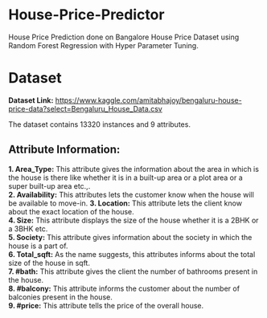 # House-Price-Predictor
House Price Prediction done on Bangalore House Price Dataset using Random Forest Regression with Hyper Parameter Tuning.

# Dataset
**Dataset Link:** https://www.kaggle.com/amitabhajoy/bengaluru-house-price-data?select=Bengaluru_House_Data.csv

The dataset contains 13320 instances and 9 attributes.

## Attribute Information:

**1. Area_Type:** This attribute gives the information about the area in which is the house is
there like whether it is in a built-up area or a plot area or a super built-up area etc.,.  
**2. Availability:** This attributes lets the customer know when the house will be available to
move-in.
**3. Location:** This attribute lets the client know about the exact location of the house.  
**4. Size:** This attribute displays the size of the house whether it is a 2BHK or a 3BHK etc.  
**5. Society:** This attribute gives information about the society in which the house is a part of.  
**6. Total_sqft:** As the name suggests, this attributes informs about the total size of the house
in sqft.  
**7. #bath:** This attribute gives the client the number of bathrooms present in the house.  
**8. #balcony:** This attribute informs the customer about the number of balconies present in
the house.  
**9. #price:** This attribute tells the price of the overall house.  
